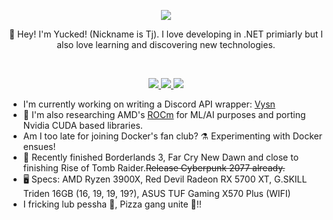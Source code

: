 <p align="center">
	<img src="https://imgur.com/gN1AGb1.png" />
	</br>
	<p align="center">
	     👋 Hey! I'm Yucked! (Nickname is Tj). I love developing in .NET primiarly but I also love learning and discovering new technologies.
  </p>
  <br>
  <p align="center">
	<a href="https://discord.gg/ZJaVXK8">
	    <img src="https://img.shields.io/badge/Add%20Me%20On%20Discord-7289DA?logoColor=white&logo=discord&style=for-the-badge&&logoWidth=30" />
	</a>
	<a href="https://steamcommunity.com/id/Yucked/">
	    <img src="https://img.shields.io/badge/Steam%20Profile-333333?logoColor=white&logo=steam&style=for-the-badge&&logoWidth=30" />
	</a>
	<a href="">
	    <img src="https://img.shields.io/badge/GAIQHHUQ5ZHCOWARR7VVLXQHXDMQ7YGYVNUHYE4VKYKXLP524P4IL3TW-9003fc?logoColor=white&logo=stellar&style=for-the-badge&&logoWidth=30" />
	</a>
  </p>
</p>

- I'm currently working on writing a Discord API wrapper: [Vysn](https://github.com/Vysn)
- 🤖 I'm also researching AMD's [ROCm](https://www.amd.com/en/graphics/servers-solutions-rocm-ml) for ML/AI purposes and porting Nvidia CUDA based libraries.
- Am I too late for joining Docker's fan club? ⚗️ Experimenting with Docker ensues!
- 👾 Recently finished Borderlands 3, Far Cry New Dawn and close to finishing Rise of Tomb Raider.~~Release Cyberpunk 2077 already.~~
- 🖥️ Specs: AMD Ryzen 3900X, Red Devil Radeon RX 5700 XT, G.SKILL Triden 16GB (16, 19, 19, 19?), ASUS TUF Gaming X570 Plus (WIFI)
- I fricking lub pessha 🍕, Pizza gang unite 💪!!
